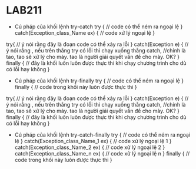 # LAB211
+ Cú pháp của khối lệnh try-catch
try {
    // code có thể ném ra ngoại lệ
} catch(Exception_class_Name ex) {
    // code xử lý ngoại lệ
}

try{
// ý nói rằng đây là đoạn code có thể xảy ra lỗi
} catch(Exception e) {
// ý nói rằng , nếu trên thằng try có lỗi thì chạy xuống thằng catch, 
//chính là tao, tao sẽ xử lý cho mày. tao là người giải quyết vấn đề cho mày. OK?
} finally {
// đây là khối luôn luôn được thực thi khi chạy chương trình cho dù có lỗi hay không
}

+ Cú pháp của khối lệnh try-finally
try {
// code có thể ném ra ngoại lệ
} finally {
// code trong khối này luôn được thực thi
}

try{
// ý nói rằng đây là đoạn code có thể xảy ra lỗi
} catch(Exception e) {
// ý nói rằng , nếu trên thằng try có lỗi thì chạy xuống thằng catch, 
//chính là tao, tao sẽ xử lý cho mày. tao là người giải quyết vấn đề cho mày. OK?
} finally {
// đây là khối luôn luôn được thực thi khi chạy chương trình cho dù có lỗi hay không
}

+ Cú pháp của khối lệnh try-catch-finally
try {
    // code có thể ném ra ngoại lệ
} catch(Exception_class_Name_1 ex) {
    // code xử lý ngoại lệ 1
} catch(Exception_class_Name_2 ex) {
    // code xử lý ngoại lệ 2
} catch(Exception_class_Name_n ex) {
    // code xử lý ngoại lệ n
} finally {
    // code trong khối này luôn được thực thi
}
